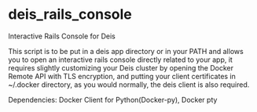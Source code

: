# deis_rails_console
Interactive Rails Console for Deis

This script is to be put in a deis app directory or in your PATH and allows you to open an interactive rails console
directly related to your app, it requires slightly customizing your Deis cluster by opening the Docker Remote API with
TLS encryption, and putting your client certificates in ~/.docker directory, as you would normally, the deis client is
also required.

Dependencies: Docker Client for Python(Docker-py), Docker pty
